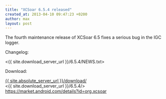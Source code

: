 ```yaml
---
title: "XCSoar 6.5.4 released"
created_at: 2013-04-10 09:47:23 +0200
author: max
layout: post
---
```


The fourth maintenance release of XCSoar 6.5 fixes a serious bug in
the IGC logger.

Changelog:

 <{{ site.download_server_url }}/6.5.4/NEWS.txt>

Download:

 [{{ site.absolute_server_url }}/download/](/download/)  
 <{{ site.download_server_url }}/6.5.4/>  
 <https://market.android.com/details?id=org.xcsoar>
